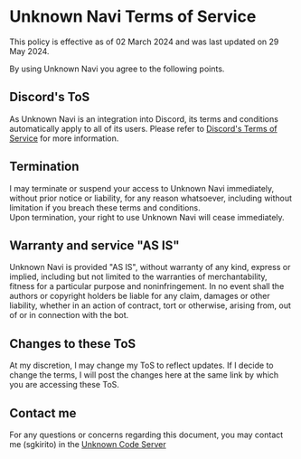 
# Unknown Navi Terms of Service

This policy is effective as of 02 March 2024 and was last updated on 29 May 2024.  

By using Unknown Navi you agree to the following points.  

## Discord's ToS

As Unknown Navi is an integration into Discord, its terms and conditions automatically apply to all of its users. Please refer to [Discord's Terms of Service](https://discord.com/terms) for more information.  

## Termination

I may terminate or suspend your access to Unknown Navi immediately, without prior notice or liability, for any reason whatsoever, including without limitation if you breach these terms and conditions.  
Upon termination, your right to use Unknown Navi will cease immediately.  

## Warranty and service "AS IS"

Unknown Navi is provided "AS IS", without warranty of any kind, express or implied, including but not limited to the warranties of merchantability, fitness for a particular purpose and noninfringement. In no event shall the authors or copyright holders be liable for any claim, damages or other liability, whether in an action of contract, tort or otherwise, arising from, out of or in connection with the bot.  

## Changes to these ToS

At my discretion, I may change my ToS to reflect updates. If I decide to change the terms, I will post the changes here at the same link by which you are accessing these ToS.  

## Contact me

For any questions or concerns regarding this document, you may contact me (sgkirito) in the [Unknown Code Server](https://discord.gg/dkvGvCP9TV)
